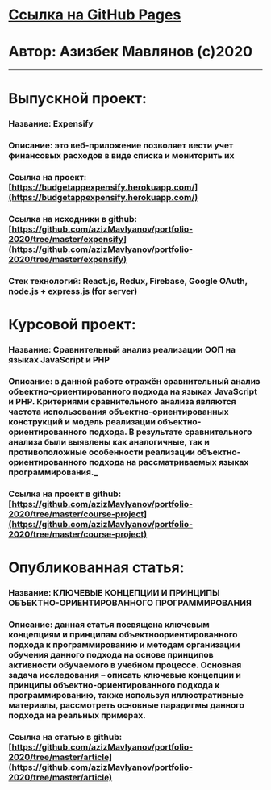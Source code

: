 # [Ссылка на GitHub Pages](https://github.com/azizMavlyanov/labs/)

# Автор: Азизбек Мавлянов (с)2020

---

# Выпускной проект:

### Название: Expensify

### Описание: это веб-приложение позволяет вести учет финансовых расходов в виде списка и мониторить их

### Ссылка на проект: [https://budgetappexpensify.herokuapp.com/](https://budgetappexpensify.herokuapp.com/)

### Ссылка на исходники в github: [https://github.com/azizMavlyanov/portfolio-2020/tree/master/expensify](https://github.com/azizMavlyanov/portfolio-2020/tree/master/expensify)

### Стек технологий: React.js, Redux, Firebase, Google OAuth, node.js + express.js (for server)

# Курсовой проект:

### Название: Сравнительный анализ реализации ООП на языках JavaScript и PHP

### Описание: в данной работе отражён сравнительный анализ объектно-ориентированного подхода на языках JavaScript и PHP. Критериями сравнительного анализа являются частота использования объектно-ориентированных конструкций и модель реализации объектно-ориентированного подхода. В результате сравнительного анализа были выявлены как аналогичные, так и противоположные особенности реализации объектно-ориентированного подхода на рассматриваемых языках программирования.\_

### Ссылка на проект в github: [https://github.com/azizMavlyanov/portfolio-2020/tree/master/course-project](https://github.com/azizMavlyanov/portfolio-2020/tree/master/course-project)

# Опубликованная статья:

### Название: КЛЮЧЕВЫЕ КОНЦЕПЦИИ И ПРИНЦИПЫ ОБЪЕКТНО-ОРИЕНТИРОВАННОГО ПРОГРАММИРОВАНИЯ

### Описание: данная статья посвящена ключевым концепциям и принципам объектноориентированного подхода к программированию и методам организации обучения данного подхода на основе принципов активности обучаемого в учебном процессе. Основная задача исследования – описать ключевые концепции и принципы объектно-ориентированного подхода к программированию, также используя иллюстративные материалы, рассмотреть основные парадигмы данного подхода на реальных примерах.

### Ссылка на статью в github: [https://github.com/azizMavlyanov/portfolio-2020/tree/master/article](https://github.com/azizMavlyanov/portfolio-2020/tree/master/article)
